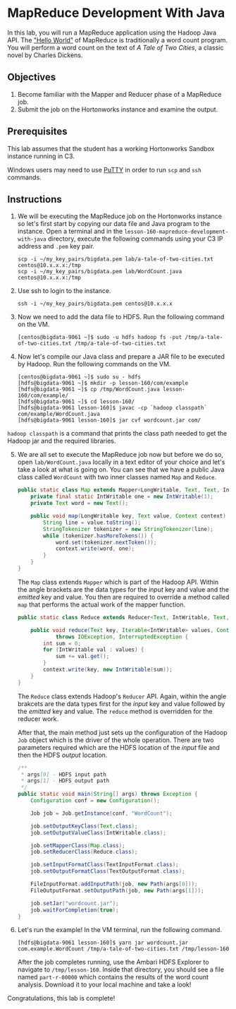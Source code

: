 # MapReduce Development With Java
In this lab, you will run a MapReduce application using the Hadoop Java API. The ["Hello World"](https://en.wikipedia.org/wiki/%22Hello,_World!%22_program) of MapReduce is traditionally a word count program. You will perform a word count on the text of *A Tale of Two Cities*, a classic novel by Charles Dickens.

## Objectives
1. Become familiar with the Mapper and Reducer phase of a MapReduce job.
2. Submit the job on the Hortonworks instance and examine the output.

## Prerequisites
This lab assumes that the student has a working Hortonworks Sandbox instance running in C3.

Windows users may need to use [PuTTY](http://www.chiark.greenend.org.uk/~sgtatham/putty/) in order to run `scp` and `ssh` commands.

## Instructions
1. We will be executing the MapReduce job on the Hortonworks instance so let's first start by copying our data file and Java program to the instance. Open a terminal and in the `lesson-160-mapreduce-development-with-java` directory, execute the following commands using your C3 IP address and `.pem` key pair.

    ```shell
    scp -i ~/my_key_pairs/bigdata.pem lab/a-tale-of-two-cities.txt centos@10.x.x.x:/tmp
    scp -i ~/my_key_pairs/bigdata.pem lab/WordCount.java centos@10.x.x.x:/tmp
    ```

2. Use ssh to login to the instance.

    ```shell
    ssh -i ~/my_key_pairs/bigdata.pem centos@10.x.x.x
    ```

3. Now we need to add the data file to HDFS. Run the following command on the VM.

    ```shell
    [centos@bigdata-9061 ~]$ sudo -u hdfs hadoop fs -put /tmp/a-tale-of-two-cities.txt /tmp/a-tale-of-two-cities.txt
    ```

4. Now let's compile our Java class and prepare a JAR file to be executed by Hadoop. Run the following commands on the VM.

    ```shell
    [centos@bigdata-9061 ~]$ sudo su - hdfs
    [hdfs@bigdata-9061 ~]$ mkdir -p lesson-160/com/example
    [hdfs@bigdata-9061 ~]$ cp /tmp/WordCount.java lesson-160/com/example/
    [hdfs@bigdata-9061 ~]$ cd lesson-160/
    [hdfs@bigdata-9061 lesson-160]$ javac -cp `hadoop classpath` com/example/WordCount.java
    [hdfs@bigdata-9061 lesson-160]$ jar cvf wordcount.jar com/
    ```

`hadoop classpath` is a command that prints the class path needed to get the Hadoop jar and the required libraries.


5. We are all set to execute the MapReduce job now but before we do so, open `lab/WordCount.java` locally in a text editor of your choice and let's take a look at what is going on. You can see that we have a public Java class called `WordCount` with two inner classes named `Map` and `Reduce`.

    ```java
    public static class Map extends Mapper<LongWritable, Text, Text, IntWritable> {
        private final static IntWritable one = new IntWritable(1);
        private Text word = new Text();

        public void map(LongWritable key, Text value, Context context) throws IOException, InterruptedException {
            String line = value.toString();
            StringTokenizer tokenizer = new StringTokenizer(line);
            while (tokenizer.hasMoreTokens()) {
                word.set(tokenizer.nextToken());
                context.write(word, one);
            }
        }
    }
    ```

    The `Map` class extends `Mapper` which is part of the Hadoop API. Within the angle brackets are the data types for the *input* key and value and the *emitted* key and value. You then are required to override a method called `map` that performs the actual work of the mapper function.

    ```java
    public static class Reduce extends Reducer<Text, IntWritable, Text, IntWritable> {

        public void reduce(Text key, Iterable<IntWritable> values, Context context)
                throws IOException, InterruptedException {
            int sum = 0;
            for (IntWritable val : values) {
                sum += val.get();
            }
            context.write(key, new IntWritable(sum));
        }
    }
    ```

    The `Reduce` class extends Hadoop's `Reducer` API. Again, within the angle brakcets are the data types first for the *input* key and value followed by the *emitted* key and value. The `reduce` method is overridden for the reducer work.

    After that, the main method just sets up the configuration of the Hadoop `Job` object which is the driver of the whole operation. There are two parameters required which are the HDFS location of the *input* file and then the HDFS *output* location.

    ```java
    /**
     * args[0] - HDFS input path
     * args[1] - HDFS output path
     */
    public static void main(String[] args) throws Exception {
        Configuration conf = new Configuration();

        Job job = Job.getInstance(conf, "WordCount");

        job.setOutputKeyClass(Text.class);
        job.setOutputValueClass(IntWritable.class);

        job.setMapperClass(Map.class);
        job.setReducerClass(Reduce.class);

        job.setInputFormatClass(TextInputFormat.class);
        job.setOutputFormatClass(TextOutputFormat.class);

        FileInputFormat.addInputPath(job, new Path(args[0]));
        FileOutputFormat.setOutputPath(job, new Path(args[1]));

        job.setJar("wordcount.jar");
        job.waitForCompletion(true);
    }
    ```

6. Let's run the example! In the VM terminal, run the following command.

    ```shell
    [hdfs@bigdata-9061 lesson-160]$ yarn jar wordcount.jar com.example.WordCount /tmp/a-tale-of-two-cities.txt /tmp/lesson-160
    ```

    After the job completes running, use the Ambari HDFS Explorer to navigate to `/tmp/lesson-160`. Inside that directory, you should see a file named `part-r-00000` which contains the results of the word count analysis. Download it to your local machine and take a look!

Congratulations, this lab is complete!
